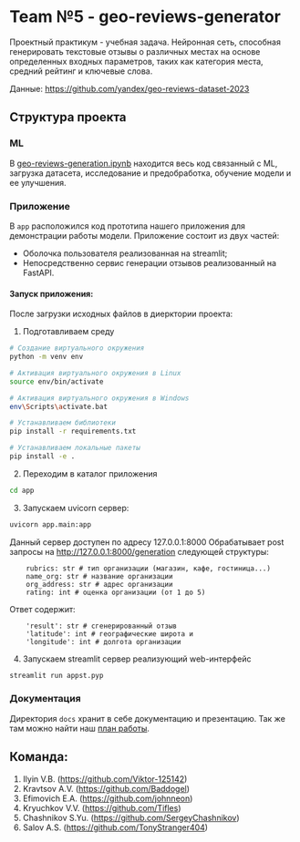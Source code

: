 # Team №5 - geo-reviews-generator
Проектный практикум - учебная задача. Нейронная сеть, способная генерировать текстовые отзывы о различных местах на основе определенных входных параметров, таких как категория места, средний рейтинг и ключевые слова.

Данные: https://github.com/yandex/geo-reviews-dataset-2023

## Структура проекта

### ML

В [geo-reviews-generation.ipynb](./geo-reviews-generation.ipynb) находится весь код связанный с ML, загрузка датасета, исследование и предобработка, обучение модели и ее улучшения.

### Приложение

В `app` расположился код прототипа нашего приложения для демонстрации работы модели.
Приложение состоит из двух частей:
- Оболочка пользователя реализованная на streamlit;
- Непосредственно сервис генерации отзывов реализованный на FastAPI.

#### Запуск приложения:

После загрузки исходных файлов в диерктории проекта:
1) Подготавливаем среду 
````bash
# Создание виртуального окружения
python -m venv env

# Активация виртуального окружения в Linux
source env/bin/activate

# Активация виртуального окружения в Windows
env\Scripts\activate.bat

# Устанавливаем библиотеки
pip install -r requirements.txt

# Устанавливаем локальные пакеты
pip install -e .
````

2) Переходим в каталог приложения
````bash
cd app
````

3) Запускаем uvicorn сервер:  

````bash
uvicorn app.main:app
````
Данный сервер доступен по адресу 127.0.0.1:8000 
Обрабатывает post запросы на http://127.0.0.1:8000/generation следующей структуры:

````
    rubrics: str # тип организации (магазин, кафе, гостиница...)
    name_org: str # название организации
    org_address: str # адрес организации
    rating: int # оценка организации (от 1 до 5)    
````
Ответ содержит:

````
    'result': str # сгенерированный отзыв
    'latitude': int # географические широта и
    'longitude': int # долгота организации
````
4) Запускаем streamlit сервер реализующий web-интерфейс 

````bash
streamlit run appst.pyp
````

### Документация

Директория `docs` хранит в себе документацию и презентацию.
Так же там можно найти наш [план работы](./docs/README.md).


## Команда:
1) Ilyin V.B. (https://github.com/Viktor-125142)
2) Kravtsov A.V. (https://github.com/Baddogel)
3) Efimovich E.A. (https://github.com/johnneon)
4) Kryuchkov V.V. (https://github.com/Tifles)
5) Chashnikov S.Yu. (https://github.com/SergeyChashnikov)
6) Salov A.S. (https://github.com/TonyStranger404)
